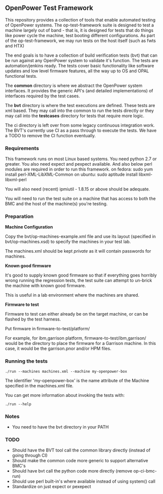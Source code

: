 ## OpenPower Test Framework ##

This repository provides a collection of tools that enable automated testing of
OpenPower systems. The op-test-framework suite is designed to test a machine
largely out of band - that is, it is designed for tests that do things like
power cycle the machine, test booting different configurations. As part of
the op-test-framework, we may run tests on the host itself (such as fwts
and HTX)

The end goals is to have a collection of build verification tests (bvt) that can be run against any OpenPower system to validate it's function.  The tests are automation/jenkins ready. The tests cover basic functionality like software updates and low level firmware features, all the way up to OS and OPAL functional tests.  

The **common** directory is where we abstract the OpenPower system interfaces.  It provides the generic API's (and detailed implementations) of interfaces required by the test cases.

The **bvt** directory is where the test executions are defined.  These tests are xml based.  They may call into the common to run the tests directly or they may call into the **testcases** directory for tests that require more logic.

The ci directory is left over from some legacy continuous integration work.  The BVT's currently use CI as a pass through to execute the tests.  We have a TODO to remove the CI function eventually.



### Requirements ###

This framework runs on most Linux based systems.  You need python 2.7 or greater.
You also need expect and pexpect available.
And also below perl modules are required in order to run this framework.
on fedora: sudo yum install perl-XML-LibXML-Common
on ubuntu: sudo aptitude install libxml-libxml-perl

You will also need (recent) ipmiutil - 1.8.15 or above should be adequate.

You will need to run the test suite on a machine that has access to both
the BMC and the host of the machine(s) you're testing.

### Preparation ###

**Machine Configuration**

Copy the bvt/op-machines-example.xml file and use its layout (specified
in bvt/op-machines.xsd) to specify the machines in your test lab.

The machines.xml should be kept *private* as it will contain passwords
for machines.

**Known good firmware**

It's good to supply known good firmware so that if everything goes horribly
wrong running the regression tests, the test suite can attempt to un-brick
the machine with known good firmware.

This is useful in a lab environment where the machines are shared.

**Firmware to test**

Firmware to test can either already be on the target machine, or can be
flashed by the test harness.

Put firmware in firmware-to-test/platform/

For example, for ibm,garrison platform, firmware-to-test/ibm,garrison/ would
be the directory to place the firmware for a Garrison machine. In this case,
it would be the garrison.pnor and/or HPM files.

### Running the tests ###

    ./run --machines machines.xml --machine my-openpower-box

The identifier 'my-openpower-box' is the name attribute of the Machine
specified in the machines.xml file.

You can get more information about invoking the tests with:

    ./run --help

### Notes ###

- You need to have the bvt directory in your PATH


### TODO ###

- Should have the BVT tool call the common library directly (instead of going through CI)
- Should make the common code more generic to support alternative BMC's
- Should have bvt call the python code more directly (remove op-ci-bmc-run)
- Should use perl built-in's where available instead of using system() call
- Standardize on just expect or pexepect
